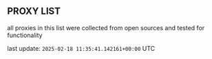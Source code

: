 ## PROXY LIST

all proxies in this list were collected from open sources and tested for functionality

last update: `2025-02-18 11:35:41.142161+00:00` UTC